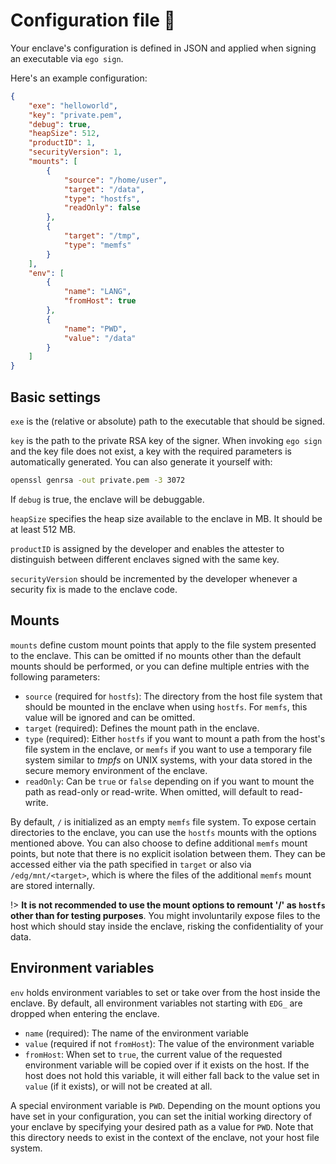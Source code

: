 # Configuration file 📄
Your enclave's configuration is defined in JSON and applied when signing an executable via `ego sign`.

Here's an example configuration:
```json
{
    "exe": "helloworld",
    "key": "private.pem",
    "debug": true,
    "heapSize": 512,
    "productID": 1,
    "securityVersion": 1,
    "mounts": [
        {
            "source": "/home/user",
            "target": "/data",
            "type": "hostfs",
            "readOnly": false
        },
        {
            "target": "/tmp",
            "type": "memfs"
        }
    ],
    "env": [
        {
            "name": "LANG",
            "fromHost": true
        },
        {
            "name": "PWD",
            "value": "/data"
        }
    ]
}
```

## Basic settings
`exe` is the (relative or absolute) path to the executable that should be signed.

`key` is the path to the private RSA key of the signer. When invoking `ego sign` and the key file does not exist, a key with the required parameters is automatically generated. You can also generate it yourself with:

```sh
openssl genrsa -out private.pem -3 3072
```

If `debug` is true, the enclave will be debuggable.

`heapSize` specifies the heap size available to the enclave in MB. It should be at least 512 MB.

`productID` is assigned by the developer and enables the attester to distinguish between different enclaves signed with the same key.

`securityVersion` should be incremented by the developer whenever a security fix is made to the enclave code.

## Mounts
`mounts` define custom mount points that apply to the file system presented to the enclave. This can be omitted if no mounts other than the default mounts should be performed, or you can define multiple entries with the following parameters:

  * `source` (required for `hostfs`): The directory from the host file system that should be mounted in the enclave when using `hostfs`. For `memfs`, this value will be ignored and can be omitted.
  * `target` (required): Defines the mount path in the enclave.
  * `type` (required): Either `hostfs` if you want to mount a path from the host's file system in the enclave, or `memfs` if you want to use a temporary file system similar to *tmpfs* on UNIX systems, with your data stored in the secure memory environment of the enclave.
  * `readOnly`: Can be `true` or `false` depending on if you want to mount the path as read-only or read-write. When omitted, will default to read-write.

By default, `/` is initialized as an empty `memfs` file system. To expose certain directories to the enclave, you can use the `hostfs` mounts with the options mentioned above. You can also choose to define additional `memfs` mount points, but note that there is no explicit isolation between them. They can be accessed either via the path specified in `target` or also via `/edg/mnt/<target>`, which is where the files of the additional `memfs` mount are stored internally.

!> **It is not recommended to use the mount options to remount '/' as `hostfs` other than for testing purposes**. You might involuntarily expose files to the host which should stay inside the enclave, risking the confidentiality of your data.

## Environment variables
`env` holds environment variables to set or take over from the host inside the enclave. By default, all environment variables not starting with `EDG_` are dropped when entering the enclave.

  * `name` (required): The name of the environment variable
  * `value` (required if not `fromHost`): The value of the environment variable
  * `fromHost`: When set to `true`, the current value of the requested environment variable will be copied over if it exists on the host. If the host does not hold this variable, it will either fall back to the value set in `value` (if it exists), or will not be created at all.

A special environment variable is `PWD`. Depending on the mount options you have set in your configuration, you can set the initial working directory of your enclave by specifying your desired path as a value for `PWD`. Note that this directory needs to exist in the context of the enclave, not your host file system.

